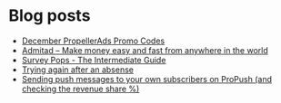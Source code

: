 # Blog posts
<!-- BLOG-POST-LIST:START -->
- [December PropellerAds Promo Codes](https://afflift.com/f/threads/december-propellerads-promo-codes.10021/)
- [Admitad – Make money easy and fast from anywhere in the world](https://afflift.com/f/threads/admitad-%E2%80%93-make-money-easy-and-fast-from-anywhere-in-the-world.5750/)
- [Survey Pops - The Intermediate Guide](https://afflift.com/f/threads/survey-pops-the-intermediate-guide.10074/)
- [Trying again after an absense](https://afflift.com/f/threads/trying-again-after-an-absense.9781/)
- [Sending push messages to your own subscribers on ProPush &lpar;and checking the revenue share %&rpar;](https://afflift.com/f/threads/sending-push-messages-to-your-own-subscribers-on-propush-and-checking-the-revenue-share.10040/)
<!-- BLOG-POST-LIST:END -->
